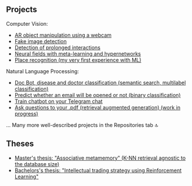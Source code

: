 ## Projects
Computer Vision:
* [AR object manipulation using a webcam](https://github.com/vinnik-dmitry07/minimal-hand)
* [Fake image detection](https://github.com/vinnik-dmitry07/fake-image-detection)
* [Detection of prolonged interactions](https://github.com/vinnik-dmitry07/reid-corona-hackathon)
* [Neural fields with meta-learning and hypernetworks](https://github.com/vinnik-dmitry07/sdf)
* [Place recognition (my very first experience with ML)](https://github.com/vinnik-dmitry07/place-recognition)

Natural Language Processing:
* [Doc Bot, disease and doctor classification (semantic search, multilabel classification)](https://github.com/vinnik-dmitry07/doc-hack)
* [Predict whether an email will be opened or not (binary classification)](https://github.com/vinnik-dmitry07/predict-email-opened)
* [Train chatbot on your Telegram chat](https://github.com/vinnik-dmitry07/chatbot)
* [Ask questions to your .pdf (retrieval augmented generation) (work in progress)](https://github.com/vinnik-dmitry07/llm-odqa)
  
... Many more well-described projects in the Repositories tab 🔝

## Theses
* [Master's thesis: "Associative metamemory" (K-NN retrieval agnostic to the database size)](https://github.com/vinnik-dmitry07/marginal-research#masters-thesis-associative-metamemory-in-english-in-ukrainian)
* [Bachelors's thesis: "Intellectual trading strategy using Reinforcement Learning"](https://github.com/vinnik-dmitry07/marginal-research#bachelorss-thesis-intellectual-trading-strategy-using-reinforcement-learning-in-english-in-ukrainian)

